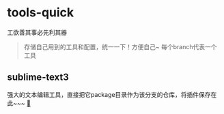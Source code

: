 # tools-quick
工欲善其事必先利其器

> 存储自己用到的工具和配置，统一一下！方便自己~ 每个branch代表一个工具

## sublime-text3 
强大的文本编辑工具，直接把它package目录作为该分支的仓库，将插件保存在此~~~ [:link:](https://github.com/vector4wang/tools-quick/tree/sublime-text3)
 
